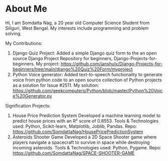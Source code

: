 # About Me
Hi, I am Somdatta Nag, a 20 year old Computer Science Student from Siliguri, West Bengal.
My interests include programming and problem solving.

My Contributions: 
1. Django Quiz Project: Added a simple Django quiz form to the an open source Django Project Repository for beginners, Django-Projects-for-beginners.
   My project: https://github.com/ianshulx/Django-Projects-for-beginners/tree/main/django%20Quiz%20Form/myproject
2. Python Voice generator: Added text-to-speech functionality to generate voice from python code to an open source collection of Python projects as a solution for Issue #2511.
   My solution: https://github.com/geekcomputers/Python/blob/master/Python%20Voice%20Generator.py

Signification Projects:
1. House Price Prediction System
  Developed a machine learning model to predict house prices with an R² score of 0.8553.
  Tools & Technologies used: Python, Scikit-learn, Matplotlib, Joblib, Pandas.
  Repo: https://github.com/SomdattaNag/HousePricePredictionSystem
2. Asteroids Shooter Game
  Developed a 2D Space Shooter game where players navigate a spacecraft to survive in space while
  destroying incoming asteroids.
  Tools & Technologies used: Python, Pygame.
  Repo: https://github.com/SomdattaNag/SPACE-SHOOTER-GAME
